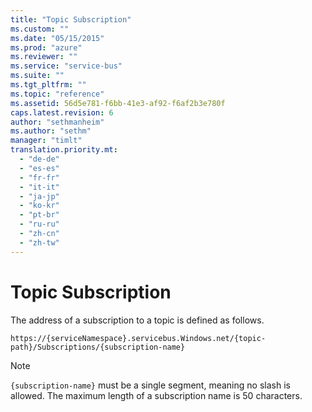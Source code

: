 ```yaml
---
title: "Topic Subscription"
ms.custom: ""
ms.date: "05/15/2015"
ms.prod: "azure"
ms.reviewer: ""
ms.service: "service-bus"
ms.suite: ""
ms.tgt_pltfrm: ""
ms.topic: "reference"
ms.assetid: 56d5e781-f6bb-41e3-af92-f6af2b3e780f
caps.latest.revision: 6
author: "sethmanheim"
ms.author: "sethm"
manager: "timlt"
translation.priority.mt: 
  - "de-de"
  - "es-es"
  - "fr-fr"
  - "it-it"
  - "ja-jp"
  - "ko-kr"
  - "pt-br"
  - "ru-ru"
  - "zh-cn"
  - "zh-tw"
---
```

# Topic Subscription
The address of a subscription to a topic is defined as follows.  
  
```  
https://{serviceNamespace}.servicebus.Windows.net/{topic-path}/Subscriptions/{subscription-name}  
```  
  
> [!NOTE]
>  `{subscription-name}` must be a single segment, meaning no slash is allowed. The maximum length of a subscription name is 50 characters.